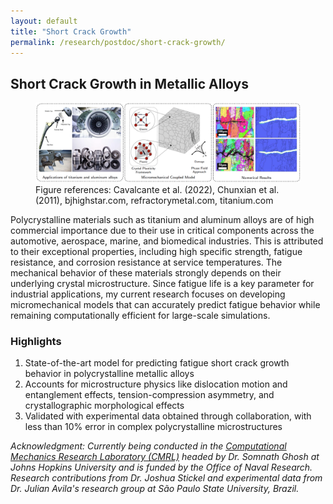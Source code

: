 ```yaml
---
layout: default
title: "Short Crack Growth"
permalink: /research/postdoc/short-crack-growth/
---
```

<section class="research-detail"> 

  <h2>Short Crack Growth in Metallic Alloys</h2> 

  <figure class="rd-image"> <img src="/research/postdoc/ShortCrackGrowth.png" alt="Short crack growth study"> 
  <figcaption class="rd-figcap"> Figure references: Cavalcante et al. (2022), Chunxian et al. (2011), bjhighstar.com, refractorymetal.com, titanium.com  </figcaption>
  </figure> 

  <div class="rd-content"> <p> Polycrystalline materials such as titanium and aluminum alloys are of high commercial importance due to their use in critical components across the automotive, aerospace, marine, and biomedical industries. This is attributed to their exceptional properties, including high specific strength, fatigue resistance, and corrosion resistance at service temperatures. The mechanical behavior of these materials strongly depends on their underlying crystal microstructure. Since fatigue life is a key parameter for industrial applications, my current research focuses on developing micromechanical models that can accurately predict fatigue behavior while remaining computationally efficient for large-scale simulations. </p>


  <h3>Highlights</h3>
  <ol class="rd-highlights">
    <li>State-of-the-art model for predicting fatigue short crack growth behavior in polycrystalline metallic alloys</li>
    <li> Accounts for microstructure physics like dislocation motion and entanglement effects, tension-compression asymmetry, and crystallographic morphological effects</li>
    <li>Validated with experimental data obtained through collaboration, with less than 10% error in complex polycrystalline microstructures</li>
  </ol>

  <p class="rd-ack"><em>
    Acknowledgment: Currently being conducted in the <a href="https://cmrl.jhu.edu/" target="_blank">Computational Mechanics Research Laboratory (CMRL)</a> headed by Dr. Somnath Ghosh at Johns Hopkins University and is funded by the Office of Naval Research. Research contributions from Dr. Joshua Stickel and experimental data from Dr. Julian Avila's research group at São Paulo State University, Brazil.
  </em></p>

  </div> 
</section>